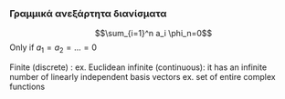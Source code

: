 ### Γραμμικά ανεξάρτητα διανίσματα
$$\sum_{i=1}^n a_i \phi_n=0$$
Only if $a_1=a_2=...=0$

Finite (discrete)  : ex. Euclidean
infinite (continuous): 	it has an infinite number of linearly independent basis vectors ex. set of entire complex functions